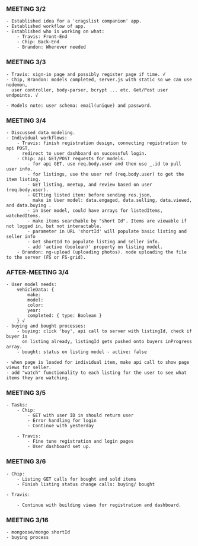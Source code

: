 ### MEETING 3/2
	- Established idea for a 'cragslist companion' app.
	- Established workflow of app.
	- Established who is working on what:
		- Travis: Front-End
		- Chip: Back-End
		- Brandon: Wherever needed

### MEETING 3/3
	- Travis: sign-in page and possibly register page if time. √
	- Chip, Brandon: models completed, server.js with static so we can use nodemon, 
	  user controller, body-parser, bcrypt ... etc. Get/Post user endpoints. √

	- Models note: user schema: email(unique) and password.

### MEETING 3/4
	- Discussed data modeling.
	- Individual workflows:
		- Travis: finish registration design, connecting registration to api POST, 
		  redirect to user dashboard on successful login.
		- Chip: api GET/POST requests for models.
			- for api GET, use req.body.user and then use _.id to pull user info.
			- for listings, use the user ref (req.body.user) to get the item listing.
			- GET listing, meetup, and review based on user (req.body.user).
			- GETting listed item: before sending res.json, 
			  make in User model: data.engaged, data.selling, data.viewed, and data.buying .
			- in User model, could have arrays for listedItems, watchedItems.
			- make items searchable by "short Id". Items are viewable if not logged in, but not interactable.
			- parameter in URL 'shortId' will populate basic listing and seller info
			- Get shortId to populate listing and seller info.
			- add 'active (boolean)' property on listing model.
		- Brandon: ng-upload (uploading photos). node uploading the file to the server (FS or FS-grid).

### AFTER-MEETING 3/4
	- User model needs:
		vehicleData: {
			make:
			model:
			color:
			year:
			completed: { type: Boolean }
		} √
	- buying and bought processes:
		- buying: click 'buy', api call to server with listingId, check if buyer is
		  on listing already, listingId gets pushed onto buyers inProgress array.
		- bought: status on listing model - active: false

	- when page is loaded for individual item, make api call to show page views for seller.
	- add "watch" functionality to each listing for the user to see what items they are watching.

### MEETING 3/5
	- Tasks: 
		- Chip:
			- GET with user ID in should return user 
			- Error handling for login
			- Continue with yesterday

		- Travis:
			- Fine tune registration and login pages
			- User dashboard set up.


### MEETING 3/6

	- Chip: 
		- Listing GET calls for bought and sold items
		- Finish listing status change calls: buying/ bought

	- Travis:

		- Continue with building views for registration and dashboard. 

### MEETING 3/16
	- mongoose/mongo shortId
	- buying process
			
